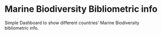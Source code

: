 # Marine Biodiversity Bibliometric info

Simple Dashboard to show different countries' Marine Biodiversity bibliometric info.

